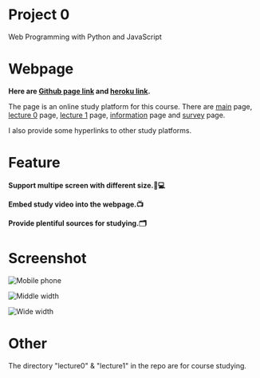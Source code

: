 # Project 0

Web Programming with Python and JavaScript

# Webpage

**Here are [Github page link](https://eswzy.github.io/cs50-project0/index.html) and [heroku link](https://cs50web-project0-eswzy.herokuapp.com/).**

The page is an online study platform for this course. There are [main](https://eswzy.github.io/cs50-project0/index.html) page, [lecture 0](https://eswzy.github.io/cs50-project0/lecture0.html) page, [lecture 1](https://eswzy.github.io/cs50-project0/lecture1.html) page, [information](https://eswzy.github.io/cs50-project0/info.html) page and [survey](https://eswzy.github.io/cs50-project0/survey.html) page.

I also provide some hyperlinks to other study platforms.

# Feature

**Support multipe screen with different size.📱💻**

**Embed study video into the webpage.📺**

**Provide plentiful sources for studying.🗂️**

# Screenshot

![Mobile phone](https://eswzy.github.io/cs50-project0/1.png) 

![Middle width](https://eswzy.github.io/cs50-project0/2.png)

![Wide width](https://eswzy.github.io/cs50-project0/3.png) 

# Other
 
The directory "lecture0" & "lecture1" in the repo are for course studying.

